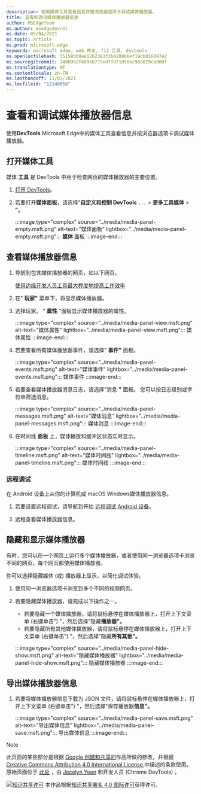 ```yaml
---
description: 使用媒体工具查看信息并按浏览器选项卡调试媒体播放器。
title: 查看和调试媒体播放器信息
author: MSEdgeTeam
ms.author: msedgedevrel
ms.date: 05/04/2021
ms.topic: article
ms.prod: microsoft-edge
keywords: microsoft edge, web 开发, f12 工具, devtools
ms.openlocfilehash: 55158bb9ae1262383f2b420866ef19cb016047e2
ms.sourcegitcommit: 148b9b2f609eb775ed7fd71d50ac98a829ca90df
ms.translationtype: MT
ms.contentlocale: zh-CN
ms.lasthandoff: 11/02/2021
ms.locfileid: "12140058"
---
```

<!-- Copyright Jecelyn Yeen

   Licensed under the Apache License, Version 2.0 (the "License");
   you may not use this file except in compliance with the License.
   You may obtain a copy of the License at

       https://www.apache.org/licenses/LICENSE-2.0

   Unless required by applicable law or agreed to in writing, software
   distributed under the License is distributed on an "AS IS" BASIS,
   WITHOUT WARRANTIES OR CONDITIONS OF ANY KIND, either express or implied.
   See the License for the specific language governing permissions and
   limitations under the License.  -->
# <a name="view-and-debug-media-players-information"></a>查看和调试媒体播放器信息

使用**DevTools** Microsoft Edge中的媒体工具查看信息并按浏览器选项卡调试媒体播放器。


<!-- ====================================================================== -->
## <a name="open-the-media-tool"></a>打开媒体工具

媒体 **工具** 是 DevTools 中用于检查网页的媒体播放器的主要位置。

1.  [打开 DevTools][DevtoolsGuideChromiumOpen]。
1.  若要打开**媒体面板**，请选择"**自定义和控制 DevTools** `...`  >  **更多工具媒体**  >  **"。**

    :::image type="complex" source="../media/media-panel-empty.msft.png" alt-text="媒体面板" lightbox="../media/media-panel-empty.msft.png":::
       **媒体** 面板
    :::image-end:::


<!-- ====================================================================== -->
## <a name="view-media-players-information"></a>查看媒体播放器信息

1.  导航到包含媒体播放器的网页，如以下网页。

    [使用边缘开发人员工具最大程度地提高工作效率][BingVideosSearchViewDetailMidE0BA14EC0E0D18C06C8DE0BA14EC0E0D18C06C8]

1.  在" **玩家"** 菜单下，将显示媒体播放器。
1.  选择玩家。  " **属性** "面板显示媒体播放器的属性。

    :::image type="complex" source="../media/media-panel-view.msft.png" alt-text="媒体属性" lightbox="../media/media-panel-view.msft.png":::
       媒体属性
    :::image-end:::

1.  若要查看所有媒体播放器事件，请选择" **事件"** 面板。

    :::image type="complex" source="../media/media-panel-events.msft.png" alt-text="媒体事件" lightbox="../media/media-panel-events.msft.png":::
       媒体事件
    :::image-end:::

1.  若要查看媒体播放器消息日志，请选择"消息 **"** 面板。  您可以按日志级别或字符串筛选消息。

    :::image type="complex" source="../media/media-panel-messages.msft.png" alt-text="媒体消息" lightbox="../media/media-panel-messages.msft.png":::
       媒体消息
    :::image-end:::

1.  在时间线 **面板** 上，媒体播放和缓冲区状态实时显示。

    :::image type="complex" source="../media/media-panel-timeline.msft.png" alt-text="媒体时间线" lightbox="../media/media-panel-timeline.msft.png":::
       媒体时间线
    :::image-end:::

### <a name="remote-debugging"></a>远程调试

在 Android 设备上从你的计算机或 macOS Windows媒体播放器信息。

1.  若要设置远程调试，请导航到开始 [远程调试 Android 设备][DevtoolsGuideChromiumRemoteDebuggingIndex]。
1.  远程查看媒体播放器信息。

    <!-- TODO: recreate image using an Android device -->
    <!--
    :::image type="complex" source="../media/media-panel-remote-debug.msft.png" alt-text="Remote debugging" lightbox="../media/media-panel-remote-debug.msft.png":::
       Remote debugging
    :::image-end:::
    -->


<!-- ====================================================================== -->
## <a name="hide-and-show-media-players"></a>隐藏和显示媒体播放器

有时，您可以在一个网页上运行多个媒体播放器，或者使用同一浏览器选项卡浏览不同的网页，每个网页都使用媒体播放器。

你可以选择隐藏媒体 (或) 播放器上显示，以简化调试体验。

1.  使用同一浏览器选项卡浏览到多个不同的视频网页。
1.  若要隐藏媒体播放器，请完成以下操作之一。
    *   若要隐藏一个媒体播放器，请将鼠标悬停在媒体播放器上，打开上下文菜单 (右键单击") "，然后选择"隐藏**播放器"。**
    *   若要隐藏所有其他媒体播放器，请将鼠标悬停在媒体播放器上，打开上下文菜单 (右键单击") "，然后选择"隐藏**所有其他"。**

    :::image type="complex" source="../media/media-panel-hide-show.msft.png" alt-text="隐藏媒体播放器" lightbox="../media/media-panel-hide-show.msft.png":::
       隐藏媒体播放器
    :::image-end:::


<!-- ====================================================================== -->
## <a name="export-media-player-information"></a>导出媒体播放器信息

1.  若要将媒体播放器信息下载为 JSON 文件，请将鼠标悬停在媒体播放器上，打开上下文菜单 (右键单击") "，然后选择"保存播放器**信息"。**

    :::image type="complex" source="../media/media-panel-save.msft.png" alt-text="导出媒体信息" lightbox="../media/media-panel-save.msft.png":::
       导出媒体信息
    :::image-end:::


<!-- ====================================================================== -->
<!-- links -->

[DevtoolsGuideChromiumOpen]: ../open/index.md "打开 Microsoft Edge 开发人员工具 | Microsoft Docs"

[DevtoolsGuideChromiumRemoteDebuggingIndex]: ../remote-debugging/index.md "Android 设备远程调试入门 | Microsoft Docs"

[BingVideosSearchViewDetailMidE0BA14EC0E0D18C06C8DE0BA14EC0E0D18C06C8]: https://www.bing.com/videos/search?view=detail&mid=DE0BA14EC0E0D18C06C8DE0BA14EC0E0D18C06C8 "使用边缘开发人员工具最大限度地提高|必应视频"


<!-- ====================================================================== -->
> [!NOTE]
> 此页面的某些部分是根据 [Google 创建和共享的][GoogleSitePolicies]作品所做的修改，并根据[ Creative Commons Attribution 4.0 International License ][CCA4IL]中描述的条款使用。
> 原始页面位于 [此处](https://developers.google.com/web/tools/chrome-devtools/media-panel/index) ，由 [Jecelyn Yeen][JecelynYeen] 和开发人员 (Chrome DevTools) 。

[![知识共享许可][CCby4Image]][CCA4IL] 本作品根据[知识共享署名 4.0 国际许可][CCA4IL]获得许可。

[CCA4IL]: https://creativecommons.org/licenses/by/4.0
[CCby4Image]: https://i.creativecommons.org/l/by/4.0/88x31.png
[GoogleSitePolicies]: https://developers.google.com/terms/site-policies
[JecelynYeen]: https://developers.google.com/web/resources/contributors#jecelyn-yeen
